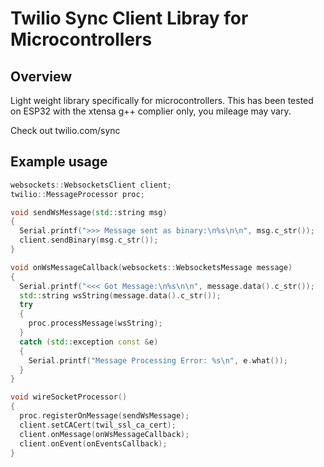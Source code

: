 # Twilio Sync Client Libray for Microcontrollers

## Overview

Light weight library specifically for microcontrollers. This has been tested on ESP32 with the xtensa g++ complier only, you mileage may vary.

Check out twilio.com/sync

## Example usage

```c++
websockets::WebsocketsClient client;
twilio::MessageProcessor proc;

void sendWsMessage(std::string msg)
{
  Serial.printf(">>> Message sent as binary:\n%s\n\n", msg.c_str());
  client.sendBinary(msg.c_str());
}

void onWsMessageCallback(websockets::WebsocketsMessage message)
{
  Serial.printf("<<< Got Message:\n%s\n\n", message.data().c_str());
  std::string wsString(message.data().c_str());
  try
  {
    proc.processMessage(wsString);
  }
  catch (std::exception const &e)
  {
    Serial.printf("Message Processing Error: %s\n", e.what());
  }
}

void wireSocketProcessor()
{
  proc.registerOnMessage(sendWsMessage);
  client.setCACert(twil_ssl_ca_cert);
  client.onMessage(onWsMessageCallback);
  client.onEvent(onEventsCallback);
}
```
